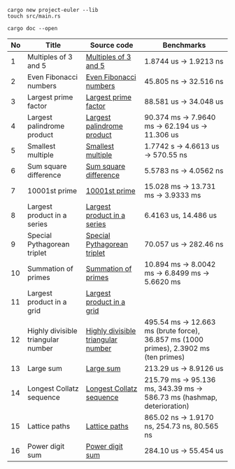 ```
cargo new project-euler --lib
touch src/main.rs
```

```
cargo doc --open
```

| No | Title                      | Source code                             | Benchmarks |
|----|----------------------------|-----------------------------------------|------------|
| 1  | Multiples of 3 and 5       | [Multiples of 3 and 5](src/m1.rs)       | 1.8744 us -> 1.9213 ns |
| 2  | Even Fibonacci numbers     | [Even Fibonacci numbers](src/m2.rs)     | 45.805 ns -> 32.516 ns |
| 3  | Largest prime factor       | [Largest prime factor](src/m3.rs)       | 88.581 us -> 34.048 us |
| 4  | Largest palindrome product | [Largest palindrome product](src/m4.rs) | 90.374 ms -> 7.9640 ms -> 62.194 us -> 11.306 us |
| 5  | Smallest multiple          | [Smallest multiple](src/m5.rs)          | 1.7742 s -> 4.6613 us -> 570.55 ns |
| 6 | Sum square difference | [Sum square difference](src/m6.rs) | 5.5783 ns -> 4.0562 ns |
| 7 | 10001st prime         | [10001st prime](src/m7.rs)         | 15.028 ms -> 13.731 ms -> 3.9333 ms |
| 8 | Largest product in a series         | [Largest product in a series](src/m8.rs)         | 6.4163 us, 14.486 us |
| 9 | Special Pythagorean triplet         | [Special Pythagorean triplet](src/m9.rs)         | 70.057 us -> 282.46 ns |
| 10 | Summation of primes         | [Summation of primes](src/m10.rs)         | 10.894 ms -> 8.0042 ms -> 6.8499 ms -> 5.6620 ms |
| 11 | Largest product in a grid         | [Largest product in a grid](src/m11.rs)         | |
| 12 | Highly divisible triangular number         | [Highly divisible triangular number](src/m12.rs)         | 495.54 ms -> 12.663 ms (brute force), 36.857 ms (1000 primes), 2.3902 ms (ten primes) |
| 13 | Large sum         | [Large sum](src/m13.rs)         | 213.29 us -> 8.9126 us  |
| 14 | Longest Collatz sequence         | [Longest Collatz sequence](src/m14.rs)         | 215.79 ms -> 95.136 ms, 343.39 ms -> 586.73 ms (hashmap, deterioration) |
| 15 | Lattice paths         | [Lattice paths](src/m15.rs)         | 865.02 ns -> 1.9170 ns, 254.73 ns, 80.565 ns |
| 16 | Power digit sum         | [Power digit sum](src/m16.rs)         | 284.10 us -> 55.454 us |
